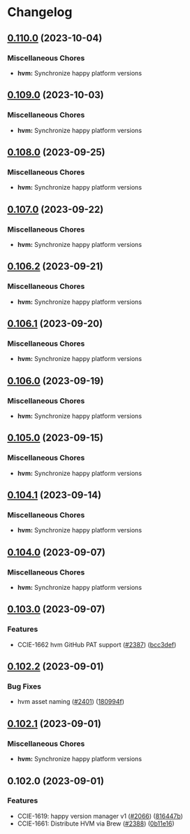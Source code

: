# Changelog

## [0.110.0](https://github.com/chanzuckerberg/happy/compare/hvm-v0.109.0...hvm-v0.110.0) (2023-10-04)


### Miscellaneous Chores

* **hvm:** Synchronize happy platform versions

## [0.109.0](https://github.com/chanzuckerberg/happy/compare/hvm-v0.108.0...hvm-v0.109.0) (2023-10-03)


### Miscellaneous Chores

* **hvm:** Synchronize happy platform versions

## [0.108.0](https://github.com/chanzuckerberg/happy/compare/hvm-v0.107.0...hvm-v0.108.0) (2023-09-25)


### Miscellaneous Chores

* **hvm:** Synchronize happy platform versions

## [0.107.0](https://github.com/chanzuckerberg/happy/compare/hvm-v0.106.2...hvm-v0.107.0) (2023-09-22)


### Miscellaneous Chores

* **hvm:** Synchronize happy platform versions

## [0.106.2](https://github.com/chanzuckerberg/happy/compare/hvm-v0.106.1...hvm-v0.106.2) (2023-09-21)


### Miscellaneous Chores

* **hvm:** Synchronize happy platform versions

## [0.106.1](https://github.com/chanzuckerberg/happy/compare/hvm-v0.106.0...hvm-v0.106.1) (2023-09-20)


### Miscellaneous Chores

* **hvm:** Synchronize happy platform versions

## [0.106.0](https://github.com/chanzuckerberg/happy/compare/hvm-v0.105.0...hvm-v0.106.0) (2023-09-19)


### Miscellaneous Chores

* **hvm:** Synchronize happy platform versions

## [0.105.0](https://github.com/chanzuckerberg/happy/compare/hvm-v0.104.1...hvm-v0.105.0) (2023-09-15)


### Miscellaneous Chores

* **hvm:** Synchronize happy platform versions

## [0.104.1](https://github.com/chanzuckerberg/happy/compare/hvm-v0.104.0...hvm-v0.104.1) (2023-09-14)


### Miscellaneous Chores

* **hvm:** Synchronize happy platform versions

## [0.104.0](https://github.com/chanzuckerberg/happy/compare/hvm-v0.103.0...hvm-v0.104.0) (2023-09-07)


### Miscellaneous Chores

* **hvm:** Synchronize happy platform versions

## [0.103.0](https://github.com/chanzuckerberg/happy/compare/hvm-v0.102.2...hvm-v0.103.0) (2023-09-07)


### Features

* CCIE-1662 hvm GitHub PAT support ([#2387](https://github.com/chanzuckerberg/happy/issues/2387)) ([bcc3def](https://github.com/chanzuckerberg/happy/commit/bcc3def9783de6bb4f84a97a20e007c93559fbbe))

## [0.102.2](https://github.com/chanzuckerberg/happy/compare/hvm-v0.102.1...hvm-v0.102.2) (2023-09-01)


### Bug Fixes

* hvm asset naming ([#2401](https://github.com/chanzuckerberg/happy/issues/2401)) ([180994f](https://github.com/chanzuckerberg/happy/commit/180994f426564fd9ff0f017afac09c4b92e6ddd5))

## [0.102.1](https://github.com/chanzuckerberg/happy/compare/hvm-v0.102.0...hvm-v0.102.1) (2023-09-01)


### Miscellaneous Chores

* **hvm:** Synchronize happy platform versions

## 0.102.0 (2023-09-01)


### Features

* CCIE-1619: happy version manager v1 ([#2066](https://github.com/chanzuckerberg/happy/issues/2066)) ([816447b](https://github.com/chanzuckerberg/happy/commit/816447b5255f22cafd3795ef244e628b1af4ea4a))
* CCIE-1661: Distribute HVM via Brew ([#2388](https://github.com/chanzuckerberg/happy/issues/2388)) ([0b11e16](https://github.com/chanzuckerberg/happy/commit/0b11e16b137506cb3e93f64f9802e898d1f7a8af))
